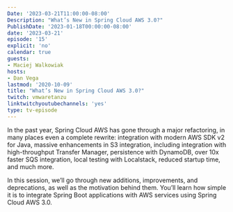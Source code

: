 ```yaml
---
Date: '2023-03-21T11:00:00-08:00'
Description: "What’s New in Spring Cloud AWS 3.0?"
PublishDate: '2023-01-18T00:00:00-08:00'
date: '2023-03-21'
episode: '15'
explicit: 'no'
calendar: true
guests:
- Maciej Walkowiak
hosts:
- Dan Vega
lastmod: '2020-10-09'
title: "What’s New in Spring Cloud AWS 3.0?"
twitch: vmwaretanzu
linktwitchyoutubechannels: 'yes'
type: tv-episode
---
```


In the past year, Spring Cloud AWS has gone through a major refactoring, in many places even a complete rewrite: integration with modern AWS SDK v2 for Java, massive enhancements in S3 integration, including integration with high-throughput Transfer Manager, persistence with DynamoDB, over 10x faster SQS integration, local testing with Localstack, reduced startup time, and much more. 

In this session, we’ll go through new additions, improvements, and deprecations, as well as the motivation behind them. You’ll learn how simple it is to integrate Spring Boot applications with AWS services using Spring Cloud AWS 3.0.